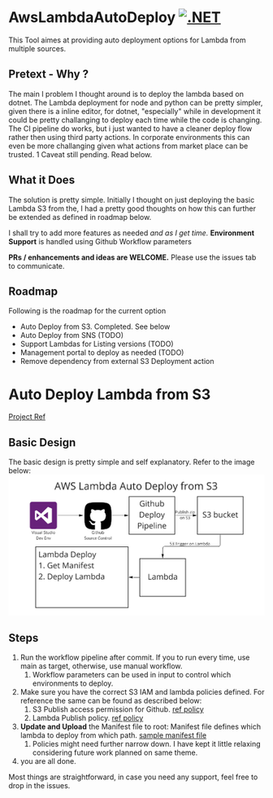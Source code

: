 # AwsLambdaAutoDeploy [![.NET](https://github.com/letsdocoding/AwsLambdaAutoDeploy/actions/workflows/dotnet.yml/badge.svg)](https://github.com/letsdocoding/AwsLambdaAutoDeploy/actions/workflows/dotnet.yml)

This Tool aimes at providing auto deployment options for Lambda from multiple sources. 

## Pretext - Why ? 
The main I problem I thought around  is to deploy the lambda based on dotnet. The Lambda deployment for node and python can be pretty simpler, given there is a inline editor, for dotnet, "especially" while in development it could be pretty challanging to deploy each time while the code is changing. 
The CI pipeline do works, but i just wanted to have a cleaner deploy flow rather then using third party actions. In corporate environments this can even be more challanging given what actions from market place can be trusted. 1 Caveat still pending. Read below.

## What it Does
The solution is pretty simple. Initially  I thought on just deploying the basic Lambda S3 from the, I had a pretty good thoughts on how this can further be extended as defined in roadmap below. 

I shall try to add more features as needed *and as I get time.*
**Environment Support** is handled using Github Workflow parameters

**PRs / enhancements and ideas are WELCOME.** Please use the issues tab to communicate.

## Roadmap
Following is the roadmap for the current option
* Auto Deploy from S3. Completed. See below
* Auto Deploy from SNS (TODO)
* Support Lambdas for Listing versions (TODO)
* Management portal to deploy as needed (TODO)
* Remove dependency from external S3 Deployment action


# Auto Deploy Lambda from S3
[Project Ref](src/AwsLambdaAutoDeploy/AwsLambdaAutoDeploy.S3/AwsLambdaAutoDeploy.S3.csproj)
## Basic Design
The basic design is pretty simple and self explanatory. Refer to the image below:
![image](Docs/images/s3-auto-deploy.jpg "AWS Lambda Auto Deploy from S3 Design")

## Steps
1. Run the workflow pipeline after commit. If you to run every time, use main as target, otherwise, use manual workflow.
   1. Workflow parameters can be used in input to control which environments to deploy. 
2. Make sure you have the correct S3 IAM and lambda policies defined. For reference the same can be found as described below:
   1. S3 Publish access permission for Github. [ref policy](src/SupportObjects/Policies/s3-push-from-github.json)
   2. Lambda Publish policy. [ref policy](src/SupportObjects/Policies/default-policy-lambda-publish-from-s3.json)
3. **Update and Upload** the Manifest file to root: Manifest file defines which lambda to deploy from which path. [sample manifest file](src/SupportObjects/Manifest/manifest.json)
   1. Policies might need further narrow down. I have kept it little relaxing considering future work planned on same theme. 
4. you are all done. 

Most things are straightforward, in case you need any support, feel free to drop in the issues.